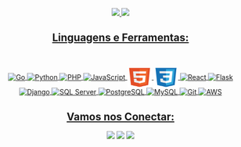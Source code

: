 <div align="center">
  <a href="https://github.com/GuiCMartini">
    <img height="150em" src="https://github-readme-stats.vercel.app/api?username=GuiCMartini&show_icons=true&theme=tokyonight&include_all_commits=true&count_private=true&hide=issues"/>
    <img height="150em" src="https://github-readme-stats.vercel.app/api/top-langs/?username=GuiCMartini&layout=compact&langs_count=7&theme=tokyonight"/>
</div>

<h2 align="center">Linguagens e Ferramentas:</h2>
<div style="display: inline_block"><br>
<p align="center">
    <img align="center" height="40" width="50" alt="Go" src="https://cdn.jsdelivr.net/gh/devicons/devicon/icons/go/go-original.svg">
    <img align="center" height="40" width="50" alt="Python" src="https://cdn.jsdelivr.net/gh/devicons/devicon/icons/python/python-original.svg">
    <img align="center" height="40" width="50" alt="PHP" src="https://cdn.jsdelivr.net/gh/devicons/devicon/icons/php/php-original.svg">
    <img align="center" height="40" width="50" alt="JavaScript" src="https://cdn.jsdelivr.net/gh/devicons/devicon/icons/javascript/javascript-plain.svg">
    <img align="center" height="40" width="50" alt="HTML" src="https://raw.githubusercontent.com/devicons/devicon/master/icons/html5/html5-original.svg">
    <img align="center" height="40" width="50" alt="CSS" src="https://raw.githubusercontent.com/devicons/devicon/master/icons/css3/css3-original.svg">
    <img align="center" height="40" width="50" alt="React" src="https://cdn.jsdelivr.net/gh/devicons/devicon/icons/react/react-original.svg">
    <img align="center" height="40" width="50" alt="Flask" src="https://cdn.jsdelivr.net/gh/devicons/devicon/icons/flask/flask-original.svg">
    <img align="center" height="40" width="50" alt="Django" src="https://cdn.jsdelivr.net/gh/devicons/devicon/icons/django/django-plain.svg">
    <img align="center" height="40" width="50" alt="SQL Server" src="https://cdn.jsdelivr.net/gh/devicons/devicon/icons/microsoftsqlserver/microsoftsqlserver-plain.svg">
    <img align="center" height="40" width="50" alt="PostgreSQL" src="https://cdn.jsdelivr.net/gh/devicons/devicon/icons/postgresql/postgresql-original.svg">
    <img align="center" height="40" width="50" alt="MySQL" src="https://cdn.jsdelivr.net/gh/devicons/devicon/icons/mysql/mysql-original-wordmark.svg">
    <img align="center" height="40" width="50" alt="Git" src="https://cdn.jsdelivr.net/gh/devicons/devicon/icons/git/git-plain.svg">
    <img align="center" height="40" width="50" alt="AWS" src="https://upload.wikimedia.org/wikipedia/commons/9/93/Amazon_Web_Services_Logo.svg">
</p>



</div>

<h2 align="center">Vamos nos Conectar:</h2>
<div>
  <p align="center">
    <a href="https://instagram.com/guicmartini" target="_blank"><img src="https://img.shields.io/badge/-Instagram-%23E4405F?style=for-the-badge&logo=instagram&logoColor=white" target="_blank"></a>
    <a href = "mailto:gcairesmartini@gmail.com"><img src="https://img.shields.io/badge/-Gmail-%23333?style=for-the-badge&logo=gmail&logoColor=white" target="_blank"></a>
    <a href="https://www.linkedin.com/in/guilherme-martini-8020521a3/" target="_blank"><img src="https://img.shields.io/badge/-LinkedIn-%230077B5?style=for-the-badge&logo=linkedin&logoColor=white" target="_blank"></a>
  </p>
</div>
